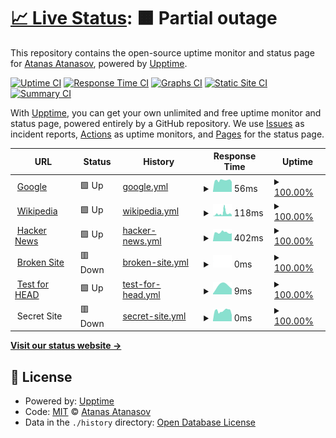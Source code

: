 # [📈 Live Status](https://scriptex.github.io/uptime): <!--live status--> **🟧 Partial outage**

This repository contains the open-source uptime monitor and status page for [Atanas Atanasov](https://atanas.info), powered by [Upptime](https://github.com/upptime/upptime).

[![Uptime CI](https://github.com/koj-co/upptime/workflows/Uptime%20CI/badge.svg)](https://github.com/koj-co/upptime/actions?query=workflow%3A%22Uptime+CI%22)
[![Response Time CI](https://github.com/koj-co/upptime/workflows/Response%20Time%20CI/badge.svg)](https://github.com/koj-co/upptime/actions?query=workflow%3A%22Response+Time+CI%22)
[![Graphs CI](https://github.com/koj-co/upptime/workflows/Graphs%20CI/badge.svg)](https://github.com/koj-co/upptime/actions?query=workflow%3A%22Graphs+CI%22)
[![Static Site CI](https://github.com/koj-co/upptime/workflows/Static%20Site%20CI/badge.svg)](https://github.com/koj-co/upptime/actions?query=workflow%3A%22Static+Site+CI%22)
[![Summary CI](https://github.com/koj-co/upptime/workflows/Summary%20CI/badge.svg)](https://github.com/koj-co/upptime/actions?query=workflow%3A%22Summary+CI%22)

With [Upptime](https://upptime.js.org), you can get your own unlimited and free uptime monitor and status page, powered entirely by a GitHub repository. We use [Issues](https://github.com/scriptex/uptime/issues) as incident reports, [Actions](https://github.com/scriptex/uptime/actions) as uptime monitors, and [Pages](https://scriptex.github.io/uptime) for the status page.

<!--start: status pages-->
<!-- This summary is generated by Upptime (https://github.com/upptime/upptime) -->
<!-- Do not edit this manually, your changes will be overwritten -->
<!-- prettier-ignore -->
| URL | Status | History | Response Time | Uptime |
| --- | ------ | ------- | ------------- | ------ |
| <img alt="" src="https://favicons.githubusercontent.com/www.google.com" height="13"> [Google](https://www.google.com) | 🟩 Up | [google.yml](https://github.com/scriptex/uptime/commits/master/history/google.yml) | <details><summary><img alt="Response time graph" src="./graphs/google/response-time-week.png" height="20"> 56ms</summary><br><a href="https://scriptex.github.io/uptime/history/google"><img alt="Response time 56" src="https://img.shields.io/endpoint?url=https%3A%2F%2Fraw.githubusercontent.com%2Fscriptex%2Fuptime%2Fmaster%2Fapi%2Fgoogle%2Fresponse-time.json"></a><br><a href="https://scriptex.github.io/uptime/history/google"><img alt="24-hour response time 56" src="https://img.shields.io/endpoint?url=https%3A%2F%2Fraw.githubusercontent.com%2Fscriptex%2Fuptime%2Fmaster%2Fapi%2Fgoogle%2Fresponse-time-day.json"></a><br><a href="https://scriptex.github.io/uptime/history/google"><img alt="7-day response time 56" src="https://img.shields.io/endpoint?url=https%3A%2F%2Fraw.githubusercontent.com%2Fscriptex%2Fuptime%2Fmaster%2Fapi%2Fgoogle%2Fresponse-time-week.json"></a><br><a href="https://scriptex.github.io/uptime/history/google"><img alt="30-day response time 56" src="https://img.shields.io/endpoint?url=https%3A%2F%2Fraw.githubusercontent.com%2Fscriptex%2Fuptime%2Fmaster%2Fapi%2Fgoogle%2Fresponse-time-month.json"></a><br><a href="https://scriptex.github.io/uptime/history/google"><img alt="1-year response time 56" src="https://img.shields.io/endpoint?url=https%3A%2F%2Fraw.githubusercontent.com%2Fscriptex%2Fuptime%2Fmaster%2Fapi%2Fgoogle%2Fresponse-time-year.json"></a></details> | <details><summary><a href="https://scriptex.github.io/uptime/history/google">100.00%</a></summary><a href="https://scriptex.github.io/uptime/history/google"><img alt="All-time uptime 100.00%" src="https://img.shields.io/endpoint?url=https%3A%2F%2Fraw.githubusercontent.com%2Fscriptex%2Fuptime%2Fmaster%2Fapi%2Fgoogle%2Fuptime.json"></a><br><a href="https://scriptex.github.io/uptime/history/google"><img alt="24-hour uptime 100.00%" src="https://img.shields.io/endpoint?url=https%3A%2F%2Fraw.githubusercontent.com%2Fscriptex%2Fuptime%2Fmaster%2Fapi%2Fgoogle%2Fuptime-day.json"></a><br><a href="https://scriptex.github.io/uptime/history/google"><img alt="7-day uptime 100.00%" src="https://img.shields.io/endpoint?url=https%3A%2F%2Fraw.githubusercontent.com%2Fscriptex%2Fuptime%2Fmaster%2Fapi%2Fgoogle%2Fuptime-week.json"></a><br><a href="https://scriptex.github.io/uptime/history/google"><img alt="30-day uptime 100.00%" src="https://img.shields.io/endpoint?url=https%3A%2F%2Fraw.githubusercontent.com%2Fscriptex%2Fuptime%2Fmaster%2Fapi%2Fgoogle%2Fuptime-month.json"></a><br><a href="https://scriptex.github.io/uptime/history/google"><img alt="1-year uptime 100.00%" src="https://img.shields.io/endpoint?url=https%3A%2F%2Fraw.githubusercontent.com%2Fscriptex%2Fuptime%2Fmaster%2Fapi%2Fgoogle%2Fuptime-year.json"></a></details>
| <img alt="" src="https://favicons.githubusercontent.com/en.wikipedia.org" height="13"> [Wikipedia](https://en.wikipedia.org) | 🟩 Up | [wikipedia.yml](https://github.com/scriptex/uptime/commits/master/history/wikipedia.yml) | <details><summary><img alt="Response time graph" src="./graphs/wikipedia/response-time-week.png" height="20"> 118ms</summary><br><a href="https://scriptex.github.io/uptime/history/wikipedia"><img alt="Response time 118" src="https://img.shields.io/endpoint?url=https%3A%2F%2Fraw.githubusercontent.com%2Fscriptex%2Fuptime%2Fmaster%2Fapi%2Fwikipedia%2Fresponse-time.json"></a><br><a href="https://scriptex.github.io/uptime/history/wikipedia"><img alt="24-hour response time 118" src="https://img.shields.io/endpoint?url=https%3A%2F%2Fraw.githubusercontent.com%2Fscriptex%2Fuptime%2Fmaster%2Fapi%2Fwikipedia%2Fresponse-time-day.json"></a><br><a href="https://scriptex.github.io/uptime/history/wikipedia"><img alt="7-day response time 118" src="https://img.shields.io/endpoint?url=https%3A%2F%2Fraw.githubusercontent.com%2Fscriptex%2Fuptime%2Fmaster%2Fapi%2Fwikipedia%2Fresponse-time-week.json"></a><br><a href="https://scriptex.github.io/uptime/history/wikipedia"><img alt="30-day response time 118" src="https://img.shields.io/endpoint?url=https%3A%2F%2Fraw.githubusercontent.com%2Fscriptex%2Fuptime%2Fmaster%2Fapi%2Fwikipedia%2Fresponse-time-month.json"></a><br><a href="https://scriptex.github.io/uptime/history/wikipedia"><img alt="1-year response time 118" src="https://img.shields.io/endpoint?url=https%3A%2F%2Fraw.githubusercontent.com%2Fscriptex%2Fuptime%2Fmaster%2Fapi%2Fwikipedia%2Fresponse-time-year.json"></a></details> | <details><summary><a href="https://scriptex.github.io/uptime/history/wikipedia">100.00%</a></summary><a href="https://scriptex.github.io/uptime/history/wikipedia"><img alt="All-time uptime 100.00%" src="https://img.shields.io/endpoint?url=https%3A%2F%2Fraw.githubusercontent.com%2Fscriptex%2Fuptime%2Fmaster%2Fapi%2Fwikipedia%2Fuptime.json"></a><br><a href="https://scriptex.github.io/uptime/history/wikipedia"><img alt="24-hour uptime 100.00%" src="https://img.shields.io/endpoint?url=https%3A%2F%2Fraw.githubusercontent.com%2Fscriptex%2Fuptime%2Fmaster%2Fapi%2Fwikipedia%2Fuptime-day.json"></a><br><a href="https://scriptex.github.io/uptime/history/wikipedia"><img alt="7-day uptime 100.00%" src="https://img.shields.io/endpoint?url=https%3A%2F%2Fraw.githubusercontent.com%2Fscriptex%2Fuptime%2Fmaster%2Fapi%2Fwikipedia%2Fuptime-week.json"></a><br><a href="https://scriptex.github.io/uptime/history/wikipedia"><img alt="30-day uptime 100.00%" src="https://img.shields.io/endpoint?url=https%3A%2F%2Fraw.githubusercontent.com%2Fscriptex%2Fuptime%2Fmaster%2Fapi%2Fwikipedia%2Fuptime-month.json"></a><br><a href="https://scriptex.github.io/uptime/history/wikipedia"><img alt="1-year uptime 100.00%" src="https://img.shields.io/endpoint?url=https%3A%2F%2Fraw.githubusercontent.com%2Fscriptex%2Fuptime%2Fmaster%2Fapi%2Fwikipedia%2Fuptime-year.json"></a></details>
| <img alt="" src="https://favicons.githubusercontent.com/news.ycombinator.com" height="13"> [Hacker News](https://news.ycombinator.com) | 🟩 Up | [hacker-news.yml](https://github.com/scriptex/uptime/commits/master/history/hacker-news.yml) | <details><summary><img alt="Response time graph" src="./graphs/hacker-news/response-time-week.png" height="20"> 402ms</summary><br><a href="https://scriptex.github.io/uptime/history/hacker-news"><img alt="Response time 402" src="https://img.shields.io/endpoint?url=https%3A%2F%2Fraw.githubusercontent.com%2Fscriptex%2Fuptime%2Fmaster%2Fapi%2Fhacker-news%2Fresponse-time.json"></a><br><a href="https://scriptex.github.io/uptime/history/hacker-news"><img alt="24-hour response time 402" src="https://img.shields.io/endpoint?url=https%3A%2F%2Fraw.githubusercontent.com%2Fscriptex%2Fuptime%2Fmaster%2Fapi%2Fhacker-news%2Fresponse-time-day.json"></a><br><a href="https://scriptex.github.io/uptime/history/hacker-news"><img alt="7-day response time 402" src="https://img.shields.io/endpoint?url=https%3A%2F%2Fraw.githubusercontent.com%2Fscriptex%2Fuptime%2Fmaster%2Fapi%2Fhacker-news%2Fresponse-time-week.json"></a><br><a href="https://scriptex.github.io/uptime/history/hacker-news"><img alt="30-day response time 402" src="https://img.shields.io/endpoint?url=https%3A%2F%2Fraw.githubusercontent.com%2Fscriptex%2Fuptime%2Fmaster%2Fapi%2Fhacker-news%2Fresponse-time-month.json"></a><br><a href="https://scriptex.github.io/uptime/history/hacker-news"><img alt="1-year response time 402" src="https://img.shields.io/endpoint?url=https%3A%2F%2Fraw.githubusercontent.com%2Fscriptex%2Fuptime%2Fmaster%2Fapi%2Fhacker-news%2Fresponse-time-year.json"></a></details> | <details><summary><a href="https://scriptex.github.io/uptime/history/hacker-news">100.00%</a></summary><a href="https://scriptex.github.io/uptime/history/hacker-news"><img alt="All-time uptime 100.00%" src="https://img.shields.io/endpoint?url=https%3A%2F%2Fraw.githubusercontent.com%2Fscriptex%2Fuptime%2Fmaster%2Fapi%2Fhacker-news%2Fuptime.json"></a><br><a href="https://scriptex.github.io/uptime/history/hacker-news"><img alt="24-hour uptime 100.00%" src="https://img.shields.io/endpoint?url=https%3A%2F%2Fraw.githubusercontent.com%2Fscriptex%2Fuptime%2Fmaster%2Fapi%2Fhacker-news%2Fuptime-day.json"></a><br><a href="https://scriptex.github.io/uptime/history/hacker-news"><img alt="7-day uptime 100.00%" src="https://img.shields.io/endpoint?url=https%3A%2F%2Fraw.githubusercontent.com%2Fscriptex%2Fuptime%2Fmaster%2Fapi%2Fhacker-news%2Fuptime-week.json"></a><br><a href="https://scriptex.github.io/uptime/history/hacker-news"><img alt="30-day uptime 100.00%" src="https://img.shields.io/endpoint?url=https%3A%2F%2Fraw.githubusercontent.com%2Fscriptex%2Fuptime%2Fmaster%2Fapi%2Fhacker-news%2Fuptime-month.json"></a><br><a href="https://scriptex.github.io/uptime/history/hacker-news"><img alt="1-year uptime 100.00%" src="https://img.shields.io/endpoint?url=https%3A%2F%2Fraw.githubusercontent.com%2Fscriptex%2Fuptime%2Fmaster%2Fapi%2Fhacker-news%2Fuptime-year.json"></a></details>
| <img alt="" src="https://favicons.githubusercontent.com/thissitedoesnotexist.com" height="13"> [Broken Site](https://thissitedoesnotexist.com) | 🟥 Down | [broken-site.yml](https://github.com/scriptex/uptime/commits/master/history/broken-site.yml) | <details><summary><img alt="Response time graph" src="./graphs/broken-site/response-time-week.png" height="20"> 0ms</summary><br><a href="https://scriptex.github.io/uptime/history/broken-site"><img alt="Response time 0" src="https://img.shields.io/endpoint?url=https%3A%2F%2Fraw.githubusercontent.com%2Fscriptex%2Fuptime%2Fmaster%2Fapi%2Fbroken-site%2Fresponse-time.json"></a><br><a href="https://scriptex.github.io/uptime/history/broken-site"><img alt="24-hour response time 0" src="https://img.shields.io/endpoint?url=https%3A%2F%2Fraw.githubusercontent.com%2Fscriptex%2Fuptime%2Fmaster%2Fapi%2Fbroken-site%2Fresponse-time-day.json"></a><br><a href="https://scriptex.github.io/uptime/history/broken-site"><img alt="7-day response time 0" src="https://img.shields.io/endpoint?url=https%3A%2F%2Fraw.githubusercontent.com%2Fscriptex%2Fuptime%2Fmaster%2Fapi%2Fbroken-site%2Fresponse-time-week.json"></a><br><a href="https://scriptex.github.io/uptime/history/broken-site"><img alt="30-day response time 0" src="https://img.shields.io/endpoint?url=https%3A%2F%2Fraw.githubusercontent.com%2Fscriptex%2Fuptime%2Fmaster%2Fapi%2Fbroken-site%2Fresponse-time-month.json"></a><br><a href="https://scriptex.github.io/uptime/history/broken-site"><img alt="1-year response time 0" src="https://img.shields.io/endpoint?url=https%3A%2F%2Fraw.githubusercontent.com%2Fscriptex%2Fuptime%2Fmaster%2Fapi%2Fbroken-site%2Fresponse-time-year.json"></a></details> | <details><summary><a href="https://scriptex.github.io/uptime/history/broken-site">100.00%</a></summary><a href="https://scriptex.github.io/uptime/history/broken-site"><img alt="All-time uptime 100.00%" src="https://img.shields.io/endpoint?url=https%3A%2F%2Fraw.githubusercontent.com%2Fscriptex%2Fuptime%2Fmaster%2Fapi%2Fbroken-site%2Fuptime.json"></a><br><a href="https://scriptex.github.io/uptime/history/broken-site"><img alt="24-hour uptime 100.00%" src="https://img.shields.io/endpoint?url=https%3A%2F%2Fraw.githubusercontent.com%2Fscriptex%2Fuptime%2Fmaster%2Fapi%2Fbroken-site%2Fuptime-day.json"></a><br><a href="https://scriptex.github.io/uptime/history/broken-site"><img alt="7-day uptime 100.00%" src="https://img.shields.io/endpoint?url=https%3A%2F%2Fraw.githubusercontent.com%2Fscriptex%2Fuptime%2Fmaster%2Fapi%2Fbroken-site%2Fuptime-week.json"></a><br><a href="https://scriptex.github.io/uptime/history/broken-site"><img alt="30-day uptime 100.00%" src="https://img.shields.io/endpoint?url=https%3A%2F%2Fraw.githubusercontent.com%2Fscriptex%2Fuptime%2Fmaster%2Fapi%2Fbroken-site%2Fuptime-month.json"></a><br><a href="https://scriptex.github.io/uptime/history/broken-site"><img alt="1-year uptime 100.00%" src="https://img.shields.io/endpoint?url=https%3A%2F%2Fraw.githubusercontent.com%2Fscriptex%2Fuptime%2Fmaster%2Fapi%2Fbroken-site%2Fuptime-year.json"></a></details>
| <img alt="" src="https://favicons.githubusercontent.com/www.google.com" height="13"> [Test for HEAD](https://www.google.com) | 🟩 Up | [test-for-head.yml](https://github.com/scriptex/uptime/commits/master/history/test-for-head.yml) | <details><summary><img alt="Response time graph" src="./graphs/test-for-head/response-time-week.png" height="20"> 9ms</summary><br><a href="https://scriptex.github.io/uptime/history/test-for-head"><img alt="Response time 9" src="https://img.shields.io/endpoint?url=https%3A%2F%2Fraw.githubusercontent.com%2Fscriptex%2Fuptime%2Fmaster%2Fapi%2Ftest-for-head%2Fresponse-time.json"></a><br><a href="https://scriptex.github.io/uptime/history/test-for-head"><img alt="24-hour response time 9" src="https://img.shields.io/endpoint?url=https%3A%2F%2Fraw.githubusercontent.com%2Fscriptex%2Fuptime%2Fmaster%2Fapi%2Ftest-for-head%2Fresponse-time-day.json"></a><br><a href="https://scriptex.github.io/uptime/history/test-for-head"><img alt="7-day response time 9" src="https://img.shields.io/endpoint?url=https%3A%2F%2Fraw.githubusercontent.com%2Fscriptex%2Fuptime%2Fmaster%2Fapi%2Ftest-for-head%2Fresponse-time-week.json"></a><br><a href="https://scriptex.github.io/uptime/history/test-for-head"><img alt="30-day response time 9" src="https://img.shields.io/endpoint?url=https%3A%2F%2Fraw.githubusercontent.com%2Fscriptex%2Fuptime%2Fmaster%2Fapi%2Ftest-for-head%2Fresponse-time-month.json"></a><br><a href="https://scriptex.github.io/uptime/history/test-for-head"><img alt="1-year response time 9" src="https://img.shields.io/endpoint?url=https%3A%2F%2Fraw.githubusercontent.com%2Fscriptex%2Fuptime%2Fmaster%2Fapi%2Ftest-for-head%2Fresponse-time-year.json"></a></details> | <details><summary><a href="https://scriptex.github.io/uptime/history/test-for-head">100.00%</a></summary><a href="https://scriptex.github.io/uptime/history/test-for-head"><img alt="All-time uptime 100.00%" src="https://img.shields.io/endpoint?url=https%3A%2F%2Fraw.githubusercontent.com%2Fscriptex%2Fuptime%2Fmaster%2Fapi%2Ftest-for-head%2Fuptime.json"></a><br><a href="https://scriptex.github.io/uptime/history/test-for-head"><img alt="24-hour uptime 100.00%" src="https://img.shields.io/endpoint?url=https%3A%2F%2Fraw.githubusercontent.com%2Fscriptex%2Fuptime%2Fmaster%2Fapi%2Ftest-for-head%2Fuptime-day.json"></a><br><a href="https://scriptex.github.io/uptime/history/test-for-head"><img alt="7-day uptime 100.00%" src="https://img.shields.io/endpoint?url=https%3A%2F%2Fraw.githubusercontent.com%2Fscriptex%2Fuptime%2Fmaster%2Fapi%2Ftest-for-head%2Fuptime-week.json"></a><br><a href="https://scriptex.github.io/uptime/history/test-for-head"><img alt="30-day uptime 100.00%" src="https://img.shields.io/endpoint?url=https%3A%2F%2Fraw.githubusercontent.com%2Fscriptex%2Fuptime%2Fmaster%2Fapi%2Ftest-for-head%2Fuptime-month.json"></a><br><a href="https://scriptex.github.io/uptime/history/test-for-head"><img alt="1-year uptime 100.00%" src="https://img.shields.io/endpoint?url=https%3A%2F%2Fraw.githubusercontent.com%2Fscriptex%2Fuptime%2Fmaster%2Fapi%2Ftest-for-head%2Fuptime-year.json"></a></details>
| <img alt="" src="https://favicons.githubusercontent.com/null" height="13"> Secret Site | 🟥 Down | [secret-site.yml](https://github.com/scriptex/uptime/commits/master/history/secret-site.yml) | <details><summary><img alt="Response time graph" src="./graphs/secret-site/response-time-week.png" height="20"> 0ms</summary><br><a href="https://scriptex.github.io/uptime/history/secret-site"><img alt="Response time 0" src="https://img.shields.io/endpoint?url=https%3A%2F%2Fraw.githubusercontent.com%2Fscriptex%2Fuptime%2Fmaster%2Fapi%2Fsecret-site%2Fresponse-time.json"></a><br><a href="https://scriptex.github.io/uptime/history/secret-site"><img alt="24-hour response time 0" src="https://img.shields.io/endpoint?url=https%3A%2F%2Fraw.githubusercontent.com%2Fscriptex%2Fuptime%2Fmaster%2Fapi%2Fsecret-site%2Fresponse-time-day.json"></a><br><a href="https://scriptex.github.io/uptime/history/secret-site"><img alt="7-day response time 0" src="https://img.shields.io/endpoint?url=https%3A%2F%2Fraw.githubusercontent.com%2Fscriptex%2Fuptime%2Fmaster%2Fapi%2Fsecret-site%2Fresponse-time-week.json"></a><br><a href="https://scriptex.github.io/uptime/history/secret-site"><img alt="30-day response time 0" src="https://img.shields.io/endpoint?url=https%3A%2F%2Fraw.githubusercontent.com%2Fscriptex%2Fuptime%2Fmaster%2Fapi%2Fsecret-site%2Fresponse-time-month.json"></a><br><a href="https://scriptex.github.io/uptime/history/secret-site"><img alt="1-year response time 0" src="https://img.shields.io/endpoint?url=https%3A%2F%2Fraw.githubusercontent.com%2Fscriptex%2Fuptime%2Fmaster%2Fapi%2Fsecret-site%2Fresponse-time-year.json"></a></details> | <details><summary><a href="https://scriptex.github.io/uptime/history/secret-site">100.00%</a></summary><a href="https://scriptex.github.io/uptime/history/secret-site"><img alt="All-time uptime 100.00%" src="https://img.shields.io/endpoint?url=https%3A%2F%2Fraw.githubusercontent.com%2Fscriptex%2Fuptime%2Fmaster%2Fapi%2Fsecret-site%2Fuptime.json"></a><br><a href="https://scriptex.github.io/uptime/history/secret-site"><img alt="24-hour uptime 99.98%" src="https://img.shields.io/endpoint?url=https%3A%2F%2Fraw.githubusercontent.com%2Fscriptex%2Fuptime%2Fmaster%2Fapi%2Fsecret-site%2Fuptime-day.json"></a><br><a href="https://scriptex.github.io/uptime/history/secret-site"><img alt="7-day uptime 100.00%" src="https://img.shields.io/endpoint?url=https%3A%2F%2Fraw.githubusercontent.com%2Fscriptex%2Fuptime%2Fmaster%2Fapi%2Fsecret-site%2Fuptime-week.json"></a><br><a href="https://scriptex.github.io/uptime/history/secret-site"><img alt="30-day uptime 100.00%" src="https://img.shields.io/endpoint?url=https%3A%2F%2Fraw.githubusercontent.com%2Fscriptex%2Fuptime%2Fmaster%2Fapi%2Fsecret-site%2Fuptime-month.json"></a><br><a href="https://scriptex.github.io/uptime/history/secret-site"><img alt="1-year uptime 100.00%" src="https://img.shields.io/endpoint?url=https%3A%2F%2Fraw.githubusercontent.com%2Fscriptex%2Fuptime%2Fmaster%2Fapi%2Fsecret-site%2Fuptime-year.json"></a></details>

<!--end: status pages-->

[**Visit our status website →**](https://scriptex.github.io/uptime)

## 📄 License

- Powered by: [Upptime](https://github.com/upptime/upptime)
- Code: [MIT](./LICENSE) © [Atanas Atanasov](https://atanas.info)
- Data in the `./history` directory: [Open Database License](https://opendatacommons.org/licenses/odbl/1-0/)
